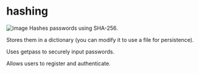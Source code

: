 # hashing
![image](https://github.com/user-attachments/assets/0eb0229c-b81f-4796-a619-cfbb27b56894)
Hashes passwords using SHA-256.  

Stores them in a dictionary (you can modify it to use a file for persistence).  

Uses getpass to securely input passwords.  

Allows users to register and authenticate.  
